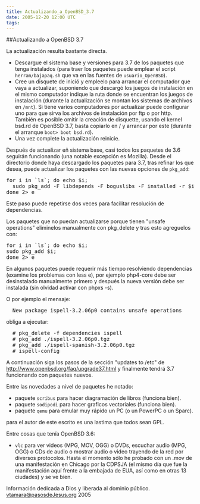 ```yaml
---
title: Actualizando_a_OpenBSD_3.7
date: 2005-12-20 12:00 UTC
tags:
---
```

##Actualizando a OpenBSD 3.7

La actualización resulta bastante directa.

* Descargue el sistema base y versiones para 3.7 de los paquetes que tenga instalados (para traer los paquetes puede emplear el script ```herram/bajapaq.sh``` que va en las fuentes de ```usuario_OpenBSD```).
* Cree un disquete de inició y empleelo para arrancar el computador que vaya a actualizar, suponiendo que descargó los juegos de instalación en el mismo computador indique la ruta donde se encuentran los juegos de instalación (durante la actualización se montan los sistemas de archivos en ```/mnt```). Si tiene varios computadores por actualizar puede configurar uno para que sirva los archivos de instalación por ftp o por http. También es posible omitir la creación de disquette, usando el kernel bsd.rd de OpenBSD 3.7, basta copiarlo en / y arrancar por este (durante el arranque ```boot> boot bsd.rd```).
* Una vez complete la actualización reinicie.

Después de actualizar eñ sistema base, casi todos los paquetes de 3.6 seguirán funcionando (una notable excepción es Mozilla). Desde el directorio donde haya descargado los paquetes para 3.7, tras refinar los que desea, puede actualizar los paquetes con las nuevas opciones de ```pkg_add```:
<pre>
for i in `ls`; do echo $i;
  sudo pkg_add -F libdepends -F boguslibs -F installed -r $i;
done 2> e
</pre>

Este paso puede repetirse dos veces para facilitar resolución de dependencias.

Los paquetes que no puedan actualizarse porque tienen "unsafe operations" eliminelos manualmente con pkg_delete y tras esto agreguelos con:
<pre>
for i in `ls`; do echo $i;
sudo pkg_add $i;
done 2> e
</pre>

En algunos paquetes puede requerir más tiempo resolviendo dependencias (examine los problemas con less e), por ejemplo php4-core debe ser desinstalado manualmente primero y después la nueva versión debe ser instalada (sin olvidad activar con phpxs -s).

O por ejemplo el mensaje:
<pre>
  New package ispell-3.2.06p0 contains unsafe operations
</pre>
obliga a ejecutar:
<pre>
  # pkg_delete -f dependencies ispell
  # pkg_add ./ispell-3.2.06p0.tgz
  # pkg_add ./ispell-spanish-3.2.06p0.tgz
  # ispell-config
</pre>
A continuación siga los pasos de la sección "updates to /etc" de http://www.openbsd.org/faq/upgrade37.html y finalmente tendrá 3.7 funcionando con paquetes nuevos.

Entre las novedades a nivel de paquetes he notado:

* paquete ```scribus``` para hacer diagramación de libros (funciona bien).
* paquete ```sodipodi``` para hacer graficos vectoriales (funciona bien).
* paquete ```qemu``` para emular muy rápido un PC (o un PowerPC o un Sparc).

para el autor de este escrito es una lastima que todos sean GPL.

Entre cosas que tenía OpenBSD 3.6:

* ```vlc``` para ver videos (MPG, MOV, OGG) o DVDs, escuchar audio (MPG, OGG) o CDs de audio o mostrar audio o video trayendo de la red por diversos protocolos. Hasta el momento sólo he probado con un .mov de una manifestación en Chicago por la CDPSJA (el mismo día que fue la manifestación aquí frente a la embajada de EUA, así como en otras 13 ciudades) y se ve bien.

Información dedicada a Dios y liberada al dominio público. vtamara@pasosdeJesus.org 2005
